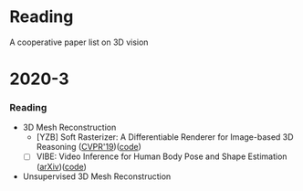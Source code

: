 # Reading
A cooperative paper list on 3D vision

# 2020-3
### Reading
* 3D Mesh Reconstruction
    * [YZB] Soft Rasterizer: A Differentiable Renderer for Image-based 3D Reasoning ([CVPR'19](https://arxiv.org/abs/1904.01786))([code](https://github.com/ShichenLiu/SoftRas))
    * [ ] VIBE: Video Inference for Human Body Pose and Shape Estimation ([arXiv](https://arxiv.org/pdf/1912.05656v1.pdf))([code](https://github.com/mkocabas/VIBE))
* Unsupervised 3D Mesh Reconstruction

